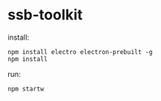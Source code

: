 # ssb-toolkit

install:
```
npm install electro electron-prebuilt -g
npm install
```

run:
```
npm startw
```
